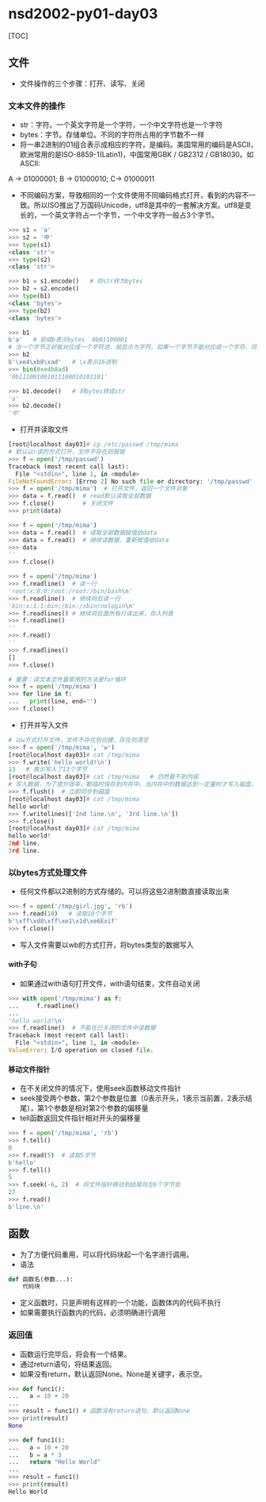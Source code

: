 # nsd2002-py01-day03

[TOC]

## 文件

- 文件操作的三个步骤：打开、读写、关闭

### 文本文件的操作

- str：字符。一个英文字符是一个字符，一个中文字符也是一个字符
- bytes：字节。存储单位。不同的字符所占用的字节数不一样
- 将一串2进制的01组合表示成相应的字符，是编码。美国常用的编码是ASCII，欧洲常用的是ISO-8859-1(Latin1)，中国常用GBK / GB2312 / GB18030。如ASCII:

A -> 01000001;  B -> 01000010;  C-> 01000011

- 不同编码方案，导致相同的一个文件使用不同编码格式打开，看到的内容不一致。所以ISO推出了万国码Unicode，utf8是其中的一套解决方案。utf8是变长的，一个英文字符占一个字节，一个中文字符一般占3个字节。

```python
>>> s1 = 'a'
>>> s2 = '中'
>>> type(s1)
<class 'str'>
>>> type(s2)
<class 'str'>

>>> b1 = s1.encode()   # 将str转为bytes
>>> b2 = s2.encode()
>>> type(b1)
<class 'bytes'>
>>> type(b2)
<class 'bytes'>

>>> b1
b'a'   # 前缀b表示bytes  0b01100001
# 当一个字节正好能对应成一个字符进，就显示为字符。如果一个字节不能对应成一个字符，将会显示这个字节的16进制数。
>>> b2
b'\xe4\xb8\xad'   # \x表示16进制
>>> bin(0xe4b8ad)
'0b111001001011100010101101'

>>> b1.decode()   # 将bytes转成str
'a'
>>> b2.decode()
'中'
```

- 打开并读取文件

```python
[root@localhost day03]# cp /etc/passwd /tmp/mima
# 默认以r读的方式打开，文件不存在则报错
>>> f = open('/tmp/passwd')
Traceback (most recent call last):
  File "<stdin>", line 1, in <module>
FileNotFoundError: [Errno 2] No such file or directory: '/tmp/passwd'
>>> f = open('/tmp/mima')  # 打开文件，返回一个文件对象
>>> data = f.read()  # read默认读取全部数据
>>> f.close()        # 关闭文件
>>> print(data)

>>> f = open('/tmp/mima')
>>> data = f.read()  # 读取全部数据赋值给data
>>> data = f.read()  # 继续读数据，重新赋值给data
>>> data
''
>>> f.close()

>>> f = open('/tmp/mima')
>>> f.readline()  # 读一行
'root:x:0:0:root:/root:/bin/bash\n'
>>> f.readline()  # 继续向后读一行
'bin:x:1:1:bin:/bin:/sbin/nologin\n'
>>> f.readlines() # 继续将后面所有行读出来，存入列表
>>> f.readline()
''
>>> f.read()
''
>>> f.readlines()
[]
>>> f.close()

# 重要：读文本文件最常用的方法是for循环
>>> f = open('/tmp/mima')
>>> for line in f:
...   print(line, end='')
>>> f.close()
```

- 打开并写入文件

```python
# 以w方式打开文件，文件不存在则创建，存在则清空
>>> f = open('/tmp/mima', 'w')
[root@localhost day03]# cat /tmp/mima 
>>> f.write('hello world!\n')
13   # 表示写入了13个字节
[root@localhost day03]# cat /tmp/mima   # 仍然看不到内容
# 写入数据，为了提升效率，都临时保存到内存中。当内存中的数据达到一定量时才写入磁盘。关闭文件时也会写入磁盘。
>>> f.flush()  # 立即同步到磁盘
[root@localhost day03]# cat /tmp/mima 
hello world!
>>> f.writelines(['2nd line.\n', '3rd line.\n'])
>>> f.close()
[root@localhost day03]# cat /tmp/mima 
hello world!
2nd line.
3rd line.
```

### 以bytes方式处理文件

- 任何文件都以2进制的方式存储的。可以将这些2进制数直接读取出来

```python
>>> f = open('/tmp/girl.jpg', 'rb')
>>> f.read(10)   # 读取10个字节
b'\xff\xd8\xff\xe1\x1d\xe6Exif'
>>> f.close()
```

- 写入文件需要以wb的方式打开，将bytes类型的数据写入

#### with子句

- 如果通过with语句打开文件，with语句结束，文件自动关闭

```python
>>> with open('/tmp/mima') as f:
...     f.readline()
... 
'hello world!\n'
>>> f.readline()  # 不能在已关闭的文件中读数据
Traceback (most recent call last):
  File "<stdin>", line 1, in <module>
ValueError: I/O operation on closed file.
```

#### 移动文件指针

- 在不关闭文件的情况下，使用seek函数移动文件指针
- seek接受两个参数，第2个参数是位置（0表示开头，1表示当前置，2表示结尾），第1个参数是相对第2个参数的偏移量
- tell函数返回文件指针相对开头的偏移量

```python
>>> f = open('/tmp/mima', 'rb')
>>> f.tell()
0
>>> f.read(5)  # 读取5字节
b'hello'
>>> f.tell()
5
>>> f.seek(-6, 2)  # 将文件指针移动到结尾向左6个字节处
27
>>> f.read()
b'line.\n'
```

## 函数

- 为了方便代码重用，可以将代码块起一个名字进行调用。
- 语法

```python
def 函数名(参数...):
    代码块
```

- 定义函数时，只是声明有这样的一个功能，函数体内的代码不执行
- 如果需要执行函数内的代码，必须明确进行调用

### 返回值

- 函数运行完毕后，将会有一个结果。
- 通过return语句，将结果返回。
- 如果没有return，默认返回None。None是关键字，表示空。

```python
>>> def func1():
...   a = 10 + 20
... 
>>> result = func1() # 函数没有return语句，默认返回None
>>> print(result)
None

>>> def func1():
...   a = 10 + 20
...   b = a * 3
...   return "Hello World"
... 
>>> result = func1()
>>> print(result)
Hello World
```

